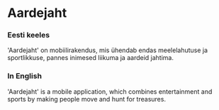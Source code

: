 Aardejaht
=========

### Eesti keeles
'Aardejaht' on mobiilirakendus, mis ühendab endas meelelahutuse ja sportlikkuse, pannes inimesed liikuma ja aardeid jahtima.

### In English
'Aardejaht' is a mobile application, which combines entertainment and sports by making people move and hunt for treasures.
